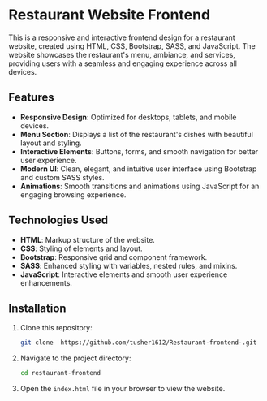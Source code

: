 

# Restaurant Website Frontend

This is a responsive and interactive frontend design for a restaurant website, created using HTML, CSS, Bootstrap, SASS, and JavaScript. The website showcases the restaurant's menu, ambiance, and services, providing users with a seamless and engaging experience across all devices.

## Features
- **Responsive Design**: Optimized for desktops, tablets, and mobile devices.
- **Menu Section**: Displays a list of the restaurant's dishes with beautiful layout and styling.
- **Interactive Elements**: Buttons, forms, and smooth navigation for better user experience.
- **Modern UI**: Clean, elegant, and intuitive user interface using Bootstrap and custom SASS styles.
- **Animations**: Smooth transitions and animations using JavaScript for an engaging browsing experience.

## Technologies Used
- **HTML**: Markup structure of the website.
- **CSS**: Styling of elements and layout.
- **Bootstrap**: Responsive grid and component framework.
- **SASS**: Enhanced styling with variables, nested rules, and mixins.
- **JavaScript**: Interactive elements and smooth user experience enhancements.

## Installation

1. Clone this repository:
   ```bash
   git clone  https://github.com/tusher1612/Restaurant-frontend-.git
   ```
2. Navigate to the project directory:
   ```bash
   cd restaurant-frontend
   ```
3. Open the `index.html` file in your browser to view the website.


